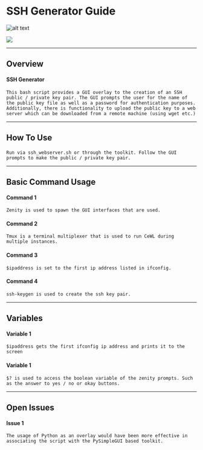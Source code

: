 # SSH Generator Guide
![alt text](https://i.imgur.com/grzBZFy.png "Logo Title Text 1")

<img src="https://img.shields.io/badge/Bash-Bash%20Script-green"/>

---
## Overview

#### SSH Generator
```
This bash script provides a GUI overlay to the creation of an SSH public / private key pair. The GUI prompts the user for the name of the public key file as well as a password for authentication purposes. Additionally, there is functionality to upload the public key to a web server which can be downloaded from a remote machine (using wget etc.)
```

---
## How To Use

####
```
Run via ssh_webserver.sh or through the toolkit. Follow the GUI prompts to make the public / private key pair.
```

---
## Basic Command Usage

#### Command 1
```
Zenity is used to spawn the GUI interfaces that are used.
```

#### Command 2
```
Tmux is a terminal multiplexer that is used to run CeWL during multiple instances.
```

#### Command 3
```
$ipaddress is set to the first ip address listed in ifconfig.
```

#### Command 4
```
ssh-keygen is used to create the ssh key pair.
```
---

## Variables

#### Variable 1
```
$ipaddress gets the first ifconfig ip address and prints it to the screen
```

#### Variable 1
```
$? is used to access the boolean variable of the zenity prompts. Such as the answer to yes / no or okay buttons.
```

---

## Open Issues

#### Issue 1
```
The usage of Python as an overlay would have been more effective in associating the script with the PySimpleGUI based toolkit.
```
